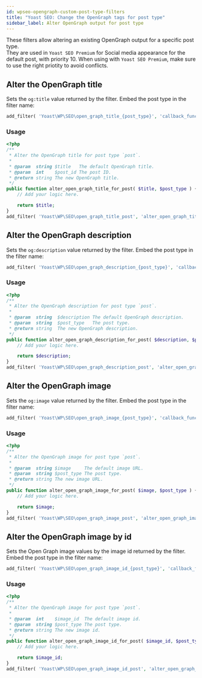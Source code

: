 ```yaml
---
id: wpseo-opengraph-custom-post-type-filters
title: "Yoast SEO: Change the OpenGraph tags for post type"
sidebar_label: Alter OpenGraph output for post type
---
```

These filters allow altering an existing OpenGraph output for a specific post type. <br />
They are used in `Yoast SEO Premium` for Social media appearance for the default post, with priority 10. When using with `Yoast SEO Premium`, make sure to use the right priotity to avoid conflicts.

## Alter the OpenGraph title

Sets the `og:title` value returned by the filter. 
Embed the post type in the filter name:

```php
add_filter( 'Yoast\WP\SEO\open_graph_title_{post_type}', 'callback_function' );
```

### Usage

```php
<?php
/**
 * Alter the OpenGraph title for post type `post`.
 * 
 * @param  string $title   The default OpenGraph title.
 * @param  int    $post_id The post ID.
 * @return string The new OpenGraph title.
 */
public function alter_open_graph_title_for_post( $title, $post_type ) {
    // Add your logic here.

    return $title;
}
add_filter( 'Yoast\WP\SEO\open_graph_title_post', 'alter_open_graph_title_for_post', 10, 2 );
```

## Alter the OpenGraph description

Sets the `og:description` value returned by the filter. 
Embed the post type in the filter name:

```php
add_filter( 'Yoast\WP\SEO\open_graph_description_{post_type}', 'callback_function' );
```

### Usage

```php
<?php
/**
 * Alter the OpenGraph description for post type `post`.
 * 
 * @param  string  $description The default OpenGraph description.
 * @param  string  $post_type   The post type.
 * @return string  The new OpenGraph description.
 */
public function alter_open_graph_description_for_post( $description, $post_type ) {
    // Add your logic here.

    return $description;
}
add_filter( 'Yoast\WP\SEO\open_graph_description_post', 'alter_open_graph_description_for_post', 10, 2 );
```

## Alter the OpenGraph image

Sets the `og:image` value returned by the filter. 
Embed the post type in the filter name:

```php
add_filter( 'Yoast\WP\SEO\open_graph_image_{post_type}', 'callback_function' );
```

### Usage

```php
<?php
/**
 * Alter the OpenGraph image for post type `post`.
 * 
 * @param  string $image     The default image URL.
 * @param  string $post_type The post type.
 * @return string The new image URL.
 */
public function alter_open_graph_image_for_post( $image, $post_type ) {
    // Add your logic here.

    return $image;
}
add_filter( 'Yoast\WP\SEO\open_graph_image_post', 'alter_open_graph_image_for_post', 10, 2 );
```

## Alter the OpenGraph image by id

Sets the Open Graph image values by the image id returned by the filter. 
Embed the post type in the filter name:

```php
add_filter( 'Yoast\WP\SEO\open_graph_image_id_{post_type}', 'callback_function' );
```

### Usage

```php
<?php
/**
 * Alter the OpenGraph image for post type `post`.
 * 
 * @param  int    $image_id  The default image id.
 * @param  string $post_type The post type.
 * @return string The new image id.
 */
public function alter_open_graph_image_id_for_post( $image_id, $post_type ) {
    // Add your logic here.

    return $image_id;
}
add_filter( 'Yoast\WP\SEO\open_graph_image_id_post', 'alter_open_graph_image_id_for_post', 10, 2 );
```